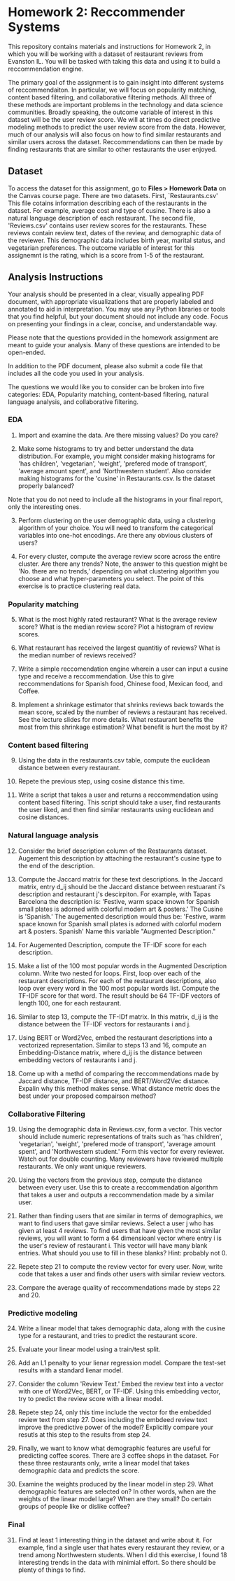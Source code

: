 # Homework 2: Reccommender Systems 

This repository contains materials and instructions for Homework 2, in which you will be working with a dataset of restaurant reviews from Evanston IL. You will be tasked with taking this data and using it to build a reccommendation engine. 

The primary goal of the assignment is to gain insight into different systems of reccommendaiton. In particular, we will focus on popularity matching, content based filtering, and collaborative filtering methods. All three of these methods are important problems in the technology and data science communities. Broadly speaking, the outcome variable of interest in this dataset will be the user review score. We will at times do direct predictive modeling methods to predict the user review score from the data. However, much of our analysis will also focus on how to find similar restaurants and similar users across the dataset. Reccommendations can then be made by finding restaurants that are similar to other restaurants the user enjoyed. 




## Dataset

To access the dataset for this assignment, go to **Files > Homework Data** on the Canvas course page. There are two datasets. First, `Restaurants.csv' This file cotains information describing each of the restaurants in the dataset. For example, average cost and type of cusine. There is also a natural language description of each restaurant. The second file, 'Reviews.csv' contains user review scores for the restaurants. These reviews contain review text, dates of the review, and demographic data of the reviewer. This demographic data includes birth year, marital status, and vegetarian preferences. The outcome variable of interest for this assignemnt is the rating, which is a score from 1-5 of the restaurant. 


## Analysis Instructions

Your analysis should be presented in a clear, visually appealing PDF document, with appropriate visualizations that are properly labeled and annotated to aid in interpretation. You may use any Python libraries or tools that you find helpful, but your document should not include any code. Focus on presenting your findings in a clear, concise, and understandable way.

Please note that the questions provided in the homework assignment are meant to guide your analysis. Many of these questions are intended to be open-ended.  

In addition to the PDF document, please also submit a code file that includes all the code you used in your analysis.

The questions we would like you to consider can be broken into five categories: EDA, Popularity matching, content-based filtering, natural language analysis, and collaborative filtering. 

### EDA

1. Import and examine the data. Are there missing values? Do you care? 

2. Make some histograms to try and better understand the data distribution. For example, you might consider making histograms for 'has children', 'vegetarian', 'weight', 'prefered mode of transport', 'average amount spent', and 'Northwestern student'. Also consider making histograms for the 'cusine' in Restaurants.csv. Is the dataset properly balanced? 

Note that you do not need to include all the histograms in your final report, only the interesting ones. 

3. Perform clustering on the user demographic data, using a clustering algorithm of your choice. You will need to transform the categorical variables into one-hot encodings. Are there any obvious clusters of users? 

4. For every cluster, compute the average review score across the entire cluster. Are there any trends? Note, the answer to this question might be 'No. there are no trends,' depending on what clustering algorithm you choose and what hyper-parameters you select. The point of this exercise is to practice clustering real data. 

### Popularity matching 

5. What is the most highly rated restaurant? What is the average review score? What is the median review score? Plot a histogram of review scores. 

6. What restaurant has received the largest quantitiy of reviews? What is the median number of reviews received?

7. Write a simple reccomendation engine wherein a user can input a cusine type and receive a reccommendation. Use this to give reccommendations for Spanish food, Chinese food, Mexican food, and Coffee. 

8. Implement a shrinkage estimator that shrinks reviews back towards the mean score, scaled by the number of reviews a restaurant has received. See the lecture slides for more details. What restaurant benefits the most from this shrinkage estimation? What benefit is hurt the most by it? 


### Content based filtering 
9. Using the data in the restaurants.csv table, compute the euclidean distance between every restaurant. 

10. Repete the previous step, using cosine distance this time. 

11. Write a script that takes a user and returns a reccommendation using content based filtering. This script should take a user, find restaurants the user liked, and then find similar restaurants using euclidean and cosine distances. 


### Natural language analysis 

12. Consider the brief description column of the Restaurants dataset. Augement this description by attaching the restaurant's cusine type to the end of the description. 

13. Compute the Jaccard matrix for these text descriptions. In the Jaccard matrix, entry d_ij should be the Jaccard distance between restuarant i's description and restaurant j's descirpiton. For example, with Tapas Barcelona the description is: 'Festive, warm space known for Spanish small plates is adorned with colorful modern art & posters.' The Cusine is 'Spanish.' The augemented description would thus be: 'Festive, warm space known for Spanish small plates is adorned with colorful modern art & posters. Spanish' Name this variable "Augmented Description." 

14. For Augemented Description, compute the TF-IDF score for each description. 

15. Make a list of the 100 most popular words in the Augmented Description column. Write two nested for loops. First, loop over each of the restaurant descriptions. For each of the restaurant descriptions, also loop over every word in the 100 most popular words list. Compute the TF-IDF score for that word. The result should be 64 TF-IDF vectors of length 100, one for each restaurant. 

16. Similar to step 13, compute the TF-IDf matrix. In this matrix, d_ij is the distance between the TF-IDF vectors for restaurants i and j. 

17. Using BERT or Word2Vec, embed the restaurant descriptions into a vectorized representation. Similar to steps 13 and 16, compute an Embedding-Distance matrix, where d_ij is the distance between embedding vectors of restaurants i and j. 

18. Come up with a methd of comparing the reccommendations made by Jaccard distance, TF-IDF distance, and BERT/Word2Vec distance. Expalin why this method makes sense. What distance metric does the best under your proposed compairson method?

### Collaborative Filtering 
19. Using the demographic data in Reviews.csv, form a vector. This vector should include numeric representations of traits such as 'has children', 'vegetarian', 'weight', 'prefered mode of transport', 'average amount spent', and 'Northwestern student.' Form this vector for every reviewer. Watch out for double counting. Many reviewers have reviewed multiple restaurants. We only want unique reviewers. 

20. Using the vectors from the previous step, compute the distance between every user. Use this to create a reccommendation algorithm that takes a user and outputs a reccommendation made by a similar user.

21. Rather than finding users that are similar in terms of demographics, we want to find users that gave similar reviews. Select a user j who has given at least 4 reviews. To find users that have given the most similar reviews, you will want to form a 64 dimensioanl vector where entry i is the user's review of restaurant i. This vector will have many blank entries. What should you use to fill in these blanks? Hint: probably not 0. 

22. Repete step 21 to compute the review vector for every user. Now, write code that takes a user and finds other users with similar review vectors. 

23. Compare the average quality of reccommendations made by steps 22 and 20. 

### Predictive modeling 

24. Write a linear model that takes demographic data, along with the cusine type for a restaurant, and tries to predict the restaurant score. 

25. Evaluate your linear model using a train/test split. 

26. Add an L1 penalty to your lienar regression model. Compare the test-set results with a standard lienar model. 

27. Consider the column 'Review Text.' Embed the review text into a vector with one of Word2Vec, BERT, or TF-IDF. Using this embedding vector, try to predict the review score with a linear model. 

28. Repete step 24, only this time include the vector for the embedded review text from step 27. Does including the embdeed review text improve the predictive power of the model? Explicitly compare your resutls at this step to the results from step 24. 

29. Finally, we want to know what demographic features are useful for predicting coffee scores. There are 3 coffee shops in the dataset. For these three restaurants only, write a linear model that takes demographic data and predicts the score. 

30. Examine the weights produced by the linear model in step 29. What demographic features are selected on? In other words, when are the weights of the linear model large? When are they small? Do certain groups of people like or dislike coffee? 


### Final 

31. Find at least 1 interesting thing in the dataset and write about it. For example, find a single user that hates every restaurant they review, or a trend among Northwestern students. When I did this exercise, I found 18 interesting trends in the data with minimial effort. So there should be plenty of things to find. 





